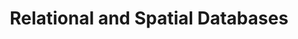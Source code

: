 ---
title: Relational and Spatial Databases
lehrende: Paliou, Eleftheria
einrichtung: Universität zu Köln
stadt: Köln
studiengang: Archäologie BA
lv-typ: SE
link: https://klips2.uni-koeln.de/co/pl/ui/$ctx;design=pl;header=max;lang=DE/wbLv.wbShowLVDetail?pStpSpNr=457515&pSpracheNr=1
zielgruppe:
  - BA

inhalte:
  - Software und Tools
  - Metadaten
  - Datenpräsentation
  - Digitale Datenauswertung
  - Datenbanken
  - Digitale Dokumentation
  - Digitale Ressourcen
  - Web-Kartierung
  - GIS
  - Programmierung
  - Datenmanagement
  - Dig. Methoden & Theorien
---